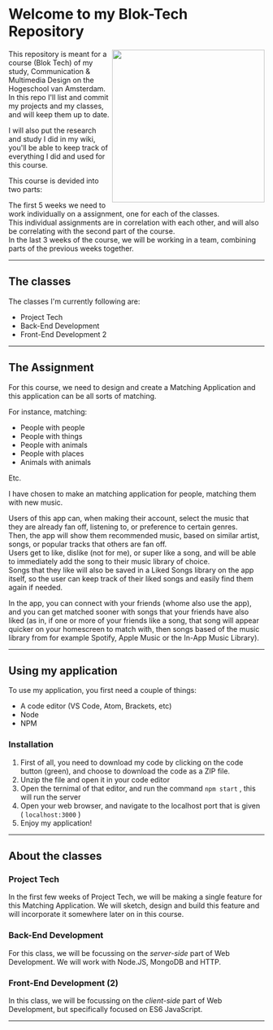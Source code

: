 # Welcome to my Blok-Tech Repository

<img src="https://user-images.githubusercontent.com/27287809/162638935-1ce9cafb-3544-4d41-a136-86e3c6eee140.png" width="300" align="right">

This repository is meant for a course (Blok Tech) of my study, Communication & Multimedia Design on the Hogeschool van Amsterdam. <br>
In this repo I'll list and commit my projects and my classes, and will keep them up to date.

I will also put the research and study I did in my wiki, you'll be able to keep track of everything I did and used for this course.

This course is devided into two parts:

The first 5 weeks we need to work individually on a assignment, one for each of the classes.<br>
This individual assignments are in correlation with each other, and will also be correlating with the second part of the course. <br>
In the last 3 weeks of the course, we will be working in a team, combining parts of the previous weeks together.

--------------------------------------------

## The classes
The classes I'm currently following are:

* Project Tech
* Back-End Development
* Front-End Development 2

--------------------------------------------

## The Assignment

For this course, we need to design and create a Matching Application and this application can be all sorts of matching.

For instance, matching:
* People with people
* People with things
* People with animals
* People with places
* Animals with animals

Etc.

I have chosen to make an matching application for people, matching them with new music.

Users of this app can, when making their account, select the music that they are already fan off, listening to, or preference to certain genres. <br>
Then, the app will show them recommended music, based on similar artist, songs, or popular tracks that others are fan off. <br>
Users get to like, dislike (not for me), or super like a song, and will be able to immediately add the song to their music library of choice. <br>
Songs that they like will also be saved in a Liked Songs library on the app itself, so the user can keep track of their liked songs and easily find them again if needed.

In the app, you can connect with your friends (whome also use the app), and you can get matched sooner with songs that your friends have also liked (as in, if one or more of your friends like a song, that song will appear quicker on your homescreen to match with, then songs based of the music library from for example Spotify, Apple Music or the In-App Music Library).


--------------------------------------------

## Using my application

To use my application, you first need a couple of things:

- A code editor (VS Code, Atom, Brackets, etc)
- Node
- NPM

### Installation

1. First of all, you need to download my code by clicking on the code button (green), and choose to download the code as a ZIP file.
2. Unzip the file and open it in your code editor
3. Open the ternimal of that editor, and run the command `npm start` , this will run the server
4. Open your web browser, and navigate to the localhost port that is given ( `localhost:3000` )
5. Enjoy my application!


--------------------------------------------

## About the classes

### Project Tech

In the first few weeks of Project Tech, we will be making a single feature for this Matching Application. We will sketch, design and build this feature and will incorporate it somewhere later on in this course. <br>

### Back-End Development

For this class, we will be focussing on the _server-side_ part of Web Development. We will work with Node.JS, MongoDB and HTTP.

### Front-End Development (2)

In this class, we will be focussing on the _client-side_ part of Web Development, but specifically focused on ES6 JavaScript.

--------------------------------------------


